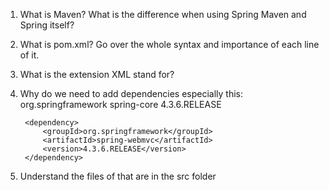 1. What is Maven? What is the difference when using Spring Maven and Spring itself? 
2. What is pom.xml? Go over the whole syntax and importance of each line of it. 
3. What is the extension XML stand for? 
4. Why do we need to add dependencies especially this: 
	<dependencies>
        <dependency>
            <groupId>org.springframework</groupId>
            <artifactId>spring-core</artifactId>
            <version>4.3.6.RELEASE</version>
        </dependency>

        <dependency>
            <groupId>org.springframework</groupId>
            <artifactId>spring-webmvc</artifactId>
            <version>4.3.6.RELEASE</version>
        </dependency>
    </dependencies>
5. Understand the files of that are in the src folder

